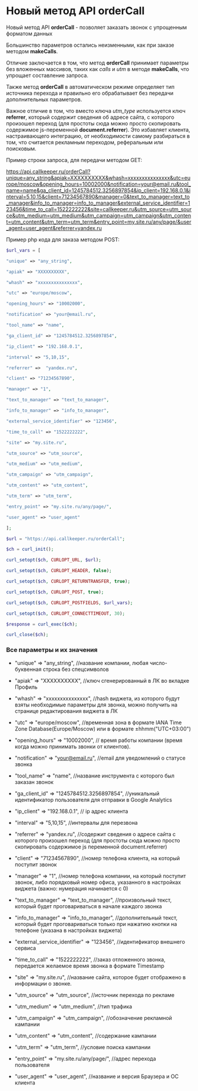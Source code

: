 # Новый метод API orderCall

Новый метод API **orderCall** - позволяет заказать звонок с упрощенным форматом данных

Большинство параметров остались неизменными, как при заказе методом **makeCalls**.

Отличие заключается в том, что метод **orderCall** принимает параметры без вложенных массивов, таких как *calls* и *utm* в методе **makeCalls**, что упрощает составление запроса.

Также метод **orderCall** в автоматическом режиме определяет тип источника перехода и правильно его обрабатывает без передачи дополнительных параметров.

Важное отличие в том, что вместо ключа *utm_type* используется ключ **referrer**, который содержит сведения об адресе сайта, с которого произошел переход (для простоты сюда можно просто скопировать содержимое js-переменной **document.referrer**). Это избавляет клиента, настраивающего интеграцию, от необходимости самому разбираться в том, что считается рекламным переходом, реферальным или поисковым.

Пример строки запроса, для передачи методом GET:

https://api.callkeeper.ru/orderCall?unique=any_string&apiak=XXXXXXXXXX&whash=xxxxxxxxxxxxxxx&utc=europe/moscow&opening_hours=10002000&notification=your@email.ru&tool_name=name&ga_client_id=1245784512.3256897854&ip_client=192.168.0.1&interval=5,10,15&client=71234567890&manager=0&text_to_manager=text_to_manager&info_to_manager=info_to_manager&external_service_identifier=123456&time_to_call=1522222222&site=callkeeper.ru&utm_source=utm_source&utm_medium=utm_medium&utm_campaign=utm_campaign&utm_content=utm_content&utm_term=utm_term&entry_point=my.site.ru/any/page/&user_agent=user_agent&referrer=yandex.ru

Пример php кода для заказа методом POST:

```php
$url_vars = [

"unique" => "any_string",

"apiak" => "XXXXXXXXXX",

"whash" => "xxxxxxxxxxxxxxx",

"utc" => "europe/moscow",

"opening_hours" => "10002000",

"notification" => "your@email.ru",

"tool_name" => "name",

"ga_client_id" => "1245784512.3256897854",

"ip_client" => "192.168.0.1",

"interval" => "5,10,15",

"referrer" =>  "yandex.ru",

"client" => "71234567890",

"manager" => "1",

"text_to_manager" => "text_to_manager",

"info_to_manager" => "info_to_manager",

"external_service_identifier" => "123456",

"time_to_call" => "1522222222",

"site" => "my.site.ru",

"utm_source" => "utm_source",

"utm_medium" => "utm_medium",

"utm_campaign" => "utm_campaign",

"utm_content" => "utm_content",

"utm_term" => "utm_term",

"entry_point" => "my.site.ru/any/page/",

"user_agent" => "user_agent"

];

$url = "https://api.callkeeper.ru/orderCall";

$ch = curl_init();

curl_setopt($ch, CURLOPT_URL, $url);

curl_setopt($ch, CURLOPT_HEADER, false);

curl_setopt($ch, CURLOPT_RETURNTRANSFER, true);

curl_setopt($ch, CURLOPT_POST, true);

curl_setopt($ch, CURLOPT_POSTFIELDS, $url_vars);

curl_setopt($ch, CURLOPT_CONNECTTIMEOUT, 30);

$response = curl_exec($ch);

curl_close($ch);

```

### Все параметры и их значения

- "unique" => "any_string", //название компании, любая число-буквенная строка без спецсимволов

- "apiak" => "XXXXXXXXXX", //ключ сгенерированный в ЛК во вкладке Профиль

- "whash" => "xxxxxxxxxxxxxxx", //hash виджета, из которого будут взяты необходимые параметры для звонка, можно получить на странице редактирования виджета в ЛК

- "utc" => "europe/moscow", //временная зона в формате IANA Time Zone Database(Europe/Moscow) или в формате ±hhmm("UTC+03:00")

- "opening_hours" => "10002000", // время работы компании (время когда можно принимать звонки от клиентов).

- "notification" => "your@email.ru", //email для уведомлений о статусе звонка

- "tool_name" => "name", //название инструмента с которого был заказан звонок

- "ga_client_id" => "1245784512.3256897854", //уникальный идентификатор пользователя для отправки в Google Analytics

- "ip_client" => "192.168.0.1", // ip адрес клиента

- "interval" => "5,10,15", //интервалы для перезвона

- "referrer" =>  "yandex.ru", //содержит сведения о адресе сайта с которого произошел переход (для простоты сюда можно просто скопировать содержимое js переменной document.referrer)

- "client" => "71234567890", //номер телефона клиента, на который поступит звонок

- "manager" => "1", //номер телефона компании, на который поступит звонок, либо порядковый номер офиса, указанного в настройках виджета (важно: нумерация начинается с 0)

- "text_to_manager" => "text_to_manager", //произвольный текст, который будет проговариваться в начале каждого звонка

- "info_to_manager" => "info_to_manager", //дополнительный текст, который будет проговариваться только при нажатию кнопки на телефоне (указана в настройках виджета)

- "external_service_identifier" => "123456", //идентификатор внешнего сервиса

- "time_to_call" => "1522222222", //заказ отложенного звонка, передается желаемое время звонка в формате Timestamp

- "site" => "my.site.ru", //название сайта, которое будет отображено в информации о звонке.

- "utm_source" => "utm_source", //источник перехода по рекламе

- "utm_medium" => "utm_medium", //тип трафика

- "utm_campaign" => "utm_campaign", //обозначение рекламной кампании

- "utm_content" => "utm_content", //содержание кампании

- "utm_term" => "utm_term", //условие поиска кампании

- "entry_point" => "my.site.ru/any/page/", //адрес перехода пользователя

- "user_agent" => "user_agent", //название и версия Браузера и ОС клиента
